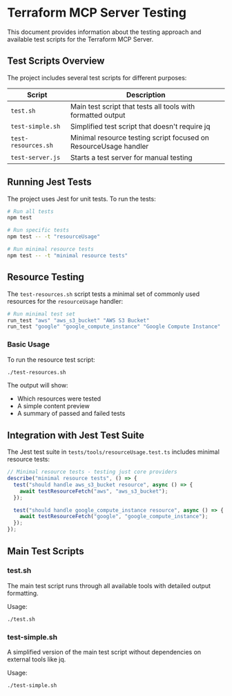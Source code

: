 # Terraform MCP Server Testing

This document provides information about the testing approach and available test scripts for the Terraform MCP Server.

## Test Scripts Overview

The project includes several test scripts for different purposes:

| Script | Description |
|--------|-------------|
| `test.sh` | Main test script that tests all tools with formatted output |
| `test-simple.sh` | Simplified test script that doesn't require jq |
| `test-resources.sh` | Minimal resource testing script focused on ResourceUsage handler |
| `test-server.js` | Starts a test server for manual testing |

## Running Jest Tests

The project uses Jest for unit tests. To run the tests:

```bash
# Run all tests
npm test

# Run specific tests
npm test -- -t "resourceUsage"

# Run minimal resource tests
npm test -- -t "minimal resource tests"
```

## Resource Testing

The `test-resources.sh` script tests a minimal set of commonly used resources for the `resourceUsage` handler:

```bash
# Run minimal test set
run_test "aws" "aws_s3_bucket" "AWS S3 Bucket"
run_test "google" "google_compute_instance" "Google Compute Instance"
```

### Basic Usage

To run the resource test script:

```bash
./test-resources.sh
```

The output will show:
- Which resources were tested
- A simple content preview
- A summary of passed and failed tests

## Integration with Jest Test Suite

The Jest test suite in `tests/tools/resourceUsage.test.ts` includes minimal resource tests:

```typescript
// Minimal resource tests - testing just core providers
describe("minimal resource tests", () => {
  test("should handle aws_s3_bucket resource", async () => {
    await testResourceFetch("aws", "aws_s3_bucket");
  });

  test("should handle google_compute_instance resource", async () => {
    await testResourceFetch("google", "google_compute_instance");
  });
});
```

## Main Test Scripts

### test.sh

The main test script runs through all available tools with detailed output formatting.

Usage:
```bash
./test.sh
```

### test-simple.sh

A simplified version of the main test script without dependencies on external tools like jq.

Usage:
```bash
./test-simple.sh
```
